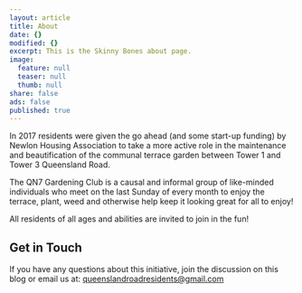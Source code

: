 ```yaml
---
layout: article
title: About
date: {}
modified: {}
excerpt: This is the Skinny Bones about page.
image:
  feature: null
  teaser: null
  thumb: null
share: false
ads: false
published: true
---
```


In 2017 residents were given the go ahead (and some start-up funding) by Newlon Housing Association to take a more active role in the maintenance and beautification of the communal terrace garden between Tower 1 and Tower 3 Queensland Road.

The QN7 Gardening Club is a causal and informal group of like-minded individuals who meet on the last Sunday of every month to enjoy the terrace, plant, weed and otherwise help keep it looking great for all to enjoy!

All residents of all ages and abilities are invited to join in the fun!

## Get in Touch

If you have any questions about this initiative, join the discussion on this blog or email us at: [queenslandroadresidents@gmail.com](queenslandroadresidents@gmail.com)